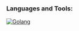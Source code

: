 <h3 align="left">Languages and Tools:</h3>

[![Golang](https://img.shields.io/badge/Go-00ADD8?style=for-the-badge&logo=go&logoColor=whitet&logoColor=blue)](https://www.rust-lang.org/)
